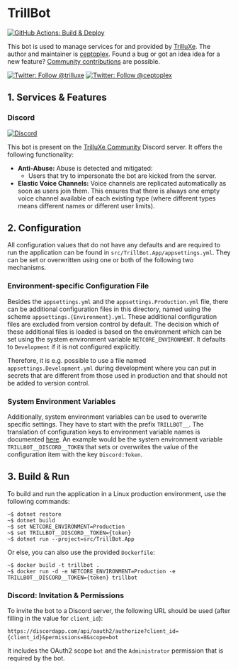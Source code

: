 # TrillBot

[![GitHub Actions: Build & Deploy](https://github.com/ceptoplex/trillbot/workflows/Build%20&%20Deploy/badge.svg)](https://github.com/ceptoplex/trillbot/actions)

This bot is used to manage services for and provided by [TrilluXe](https://twitter.com/trilluxe).
The author and maintainer is [ceptoplex](https://twitter.com/ceptoplex).
Found a bug or got an idea idea for a new feature? [Community contributions](https://github.com/ceptoplex/trillbot/blob/master/CONTRIBUTING.md) are possible.

[![Twitter: Follow @trilluxe](https://img.shields.io/twitter/follow/trilluxe?style=social)](https://twitter.com/trilluxe)
[![Twitter: Follow @ceptoplex](https://img.shields.io/twitter/follow/ceptoplex?style=social)](https://twitter.com/ceptoplex)

## 1. Services & Features

### Discord

[![Discord](https://discordapp.com/api/guilds/314010693084905494/widget.png)](https://discord.gg/trilluxe)

This bot is present on the [TrilluXe Community](https://discord.gg/trilluxe) Discord server.
It offers the following functionality:

- __Anti-Abuse:__ Abuse is detected and mitigated:
    - Users that try to impersonate the bot are kicked from the server.
- __Elastic Voice Channels:__ Voice channels are replicated automatically as soon as users join them.
  This ensures that there is always one empty voice channel available of each existing type
  (where different types means different names or different user limits).

## 2. Configuration

All configuration values that do not have any defaults
and are required to run the application can be found in `src/TrillBot.App/appsettings.yml`.
They can be set or overwritten using one or both of the following two mechanisms.

### Environment-specific Configuration File

Besides the `appsettings.yml` and the `appsettings.Production.yml` file,
there can be additional configuration files in this directory,
named using the scheme `appsettings.{Environment}.yml`.
These additional configuration files are excluded from version control by default.
The decision which of these additional files is loaded is based on the environment
which can be set using the system environment variable `NETCORE_ENVIRONMENT`.
It defaults to `Development` if it is not configured explicitly.

Therefore, it is e.g. possible to use a file named `appsettings.Development.yml` during development
where you can put in secrets that are different from those used in production and that should
not be added to version control.

### System Environment Variables

Additionally, system environment variables can be used to overwrite specific settings.
They have to start with the prefix `TRILLBOT__`.
The translation of configuration keys to environment variable names is documented [here](https://docs.microsoft.com/en-us/aspnet/core/fundamentals/configuration/).
An example would be the system environment variable `TRILLBOT__DISCORD__TOKEN` that sets
or overwrites the value of the configuration item with the key `Discord:Token`.

## 3. Build & Run

To build and run the application in a Linux production environment, use the following commands:

    ~$ dotnet restore
    ~$ dotnet build
    ~$ set NETCORE_ENVIRONMENT=Production
    ~$ set TRILLBOT__DISCORD__TOKEN={token}
    ~$ dotnet run --project=src/TrillBot.App

 Or else, you can also use the provided `Dockerfile`:
 
    ~$ docker build -t trillbot .
    ~$ docker run -d -e NETCORE_ENVIRONMENT=Production -e TRILLBOT__DISCORD__TOKEN={token} trillbot

### Discord: Invitation & Permissions

To invite the bot to a Discord server, the following URL should be used (after filling in the value for `client_id`):

    https://discordapp.com/api/oauth2/authorize?client_id={client_id}&permissions=8&scope=bot

It includes the OAuth2 scope `bot` and the `Administrator` permission that is required by the bot.